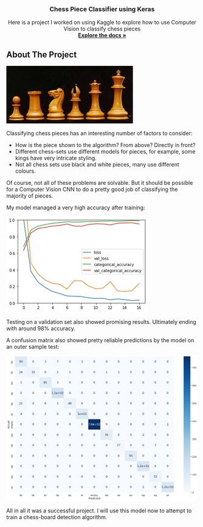 <h3 align="center">Chess Piece Classifier using Keras</h3>

  <p align="center">
    Here is a project I worked on using Kaggle to explore how to use Computer Vision to classify chess pieces
    <br />
    <a href="https://github.com/pauLiou/Chess-Piece-Classifier/"><strong>Explore the docs »</strong></a>
</div>

<!-- ABOUT THE PROJECT -->
## About The Project

![accuracy.png](https://github.com/pauLiou/Chess-Piece-Classifier/blob/main/download.jpg?raw=true)

Classifying chess pieces has an interesting number of factors to consider:

* How is the piece shown to the algorithm? From above? Directly in front?
* Different chess-sets use different models for pieces, for example, some kings have very intricate styling.
* Not all chess sets use black and white pieces, many use different colours.

Of course, not all of these problems are solvable. But it should be possible for a Computer Vision CNN to do a pretty good job of classifying the majority of pieces.

My model managed a very high accuracy after training:

![accuracy.png](https://github.com/pauLiou/Chess-Piece-Classifier/blob/main/accuracy.png?raw=true)

Testing on a validation set also showed promising results. Ultimately ending with around 98% accuracy.

A confusion matrix also showed pretty reliable predictions by the model on an outer sample test:

![output](https://github.com/pauLiou/Chess-Piece-Classifier/blob/main/output.png?raw=true)

All in all it was a successful project. I will use this model now to attempt to train a chess-board detection algorithm.
